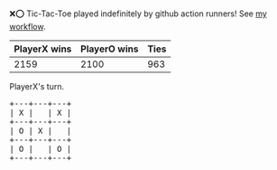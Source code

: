 :x::o: Tic-Tac-Toe played indefinitely by github action runners! See [my workflow](.github/workflows/play.yaml).

|PlayerX wins|PlayerO wins|Ties|
|-|-|-|
|2159|2100|963|

PlayerX's turn.

<pre>
+---+---+---+
| X |   | X |
+---+---+---+
| O | X |   |
+---+---+---+
| O |   | O |
+---+---+---+
</pre>